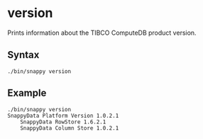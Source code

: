 # version

Prints information about the TIBCO ComputeDB product version.

## Syntax

```pre
./bin/snappy version
```

## Example

```pre
./bin/snappy version
SnappyData Platform Version 1.0.2.1
    SnappyData RowStore 1.6.2.1
    SnappyData Column Store 1.0.2.1
```


